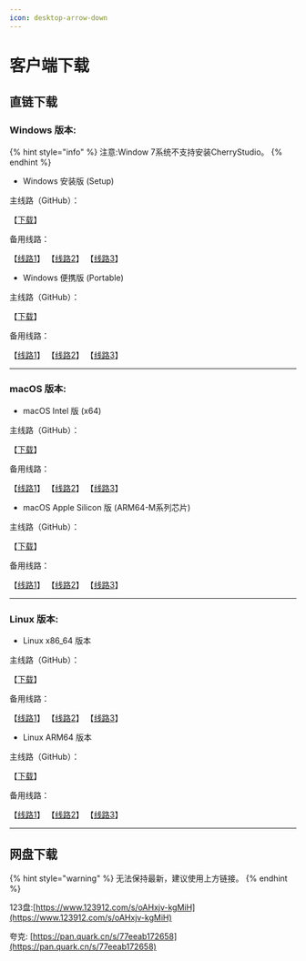 ```yaml
---
icon: desktop-arrow-down
---
```


# 客户端下载

## 直链下载

### Windows 版本:

{% hint style="info" %}
注意:Window 7系统不支持安装CherryStudio。
{% endhint %}

* Windows 安装版 (Setup)

主线路（GitHub）：

【[下载](https://github.com/CherryHQ/cherry-studio/releases/downloadv0.9.30/Cherry-Studio-0.9.30-setup.exe)】

备用线路：

【[线路1](https://download-cf.ocoolai.com/https://github.com/CherryHQ/cherry-studio/releases/download/v0.9.30/Cherry-Studio-0.9.30-setup.exe)】 【[线路2](https://download.ocoolai.com/https://github.com/CherryHQ/cherry-studio/releases/download/v0.9.30/Cherry-Studio-0.9.30-setup.exe)】 【[线路3](https://download.ocoolai.online/https://github.com/CherryHQ/cherry-studio/releases/download/v0.9.30/Cherry-Studio-0.9.30-setup.exe)】

* Windows 便携版 (Portable)

主线路（GitHub）：

【[下载](https://github.com/CherryHQ/cherry-studio/releases/downloadv0.9.30/Cherry-Studio-0.9.30-portable.exe)】

备用线路：

【[线路1](https://download-cf.ocoolai.com/https://github.com/CherryHQ/cherry-studio/releases/download/v0.9.30/Cherry-Studio-0.9.30-portable.exe)】 【[线路2](https://download.ocoolai.com/https://github.com/CherryHQ/cherry-studio/releases/download/v0.9.30/Cherry-Studio-0.9.30-portable.exe)】 【[线路3](https://download.ocoolai.online/https://github.com/CherryHQ/cherry-studio/releases/download/v0.9.30/Cherry-Studio-0.9.30-portable.exe)】

***

### macOS 版本:

* macOS Intel 版 (x64)

主线路（GitHub）：

【[下载](https://github.com/CherryHQ/cherry-studio/releases/downloadv0.9.30/Cherry-Studio-0.9.30-x64.dmg)】

备用线路：

【[线路1](https://download-cf.ocoolai.com/https://github.com/CherryHQ/cherry-studio/releases/download/v0.9.30/Cherry-Studio-0.9.30-x64.dmg)】 【[线路2](https://download.ocoolai.com/https://github.com/CherryHQ/cherry-studio/releases/download/v0.9.30/Cherry-Studio-0.9.30-x64.dmg)】 【[线路3](https://download.ocoolai.online/https://github.com/CherryHQ/cherry-studio/releases/download/v0.9.30/Cherry-Studio-0.9.30-x64.dmg)】

* macOS Apple Silicon 版 (ARM64-M系列芯片)

主线路（GitHub）：

【[下载](https://github.com/CherryHQ/cherry-studio/releases/downloadv0.9.30/Cherry-Studio-0.9.30-arm64.dmg)】

备用线路：

【[线路1](https://download-cf.ocoolai.com/https://github.com/CherryHQ/cherry-studio/releases/download/v0.9.30/Cherry-Studio-0.9.30-arm64.dmg)】 【[线路2](https://download.ocoolai.com/https://github.com/CherryHQ/cherry-studio/releases/download/v0.9.30/Cherry-Studio-0.9.30-arm64.dmg)】 【[线路3](https://download.ocoolai.online/https://github.com/CherryHQ/cherry-studio/releases/download/v0.9.30/Cherry-Studio-0.9.30-arm64.dmg)】

***

### Linux 版本:

* Linux x86\_64 版本

主线路（GitHub）：

【[下载](https://github.com/CherryHQ/cherry-studio/releases/downloadv0.9.30/Cherry-Studio-0.9.30-x86_64.AppImage)】

备用线路：

【[线路1](https://download-cf.ocoolai.com/https://github.com/CherryHQ/cherry-studio/releases/download/v0.9.30/Cherry-Studio-0.9.30-x86_64.AppImage)】 【[线路2](https://download.ocoolai.com/https://github.com/CherryHQ/cherry-studio/releases/download/v0.9.30/Cherry-Studio-0.9.30-x86_64.AppImage)】 【[线路3](https://download.ocoolai.online/https://github.com/CherryHQ/cherry-studio/releases/download/v0.9.30/Cherry-Studio-0.9.30-x86_64.AppImage)】

* Linux ARM64 版本

主线路（GitHub）：

【[下载](https://github.com/CherryHQ/cherry-studio/releases/downloadv0.9.30/Cherry-Studio-0.9.30-arm64.AppImage)】

备用线路：

【[线路1](https://download-cf.ocoolai.com/https://github.com/CherryHQ/cherry-studio/releases/download/v0.9.30/Cherry-Studio-0.9.30-arm64.AppImage)】 【[线路2](https://download.ocoolai.com/https://github.com/CherryHQ/cherry-studio/releases/download/v0.9.30/Cherry-Studio-0.9.30-arm64.AppImage)】 【[线路3](https://download.ocoolai.online/https://github.com/CherryHQ/cherry-studio/releases/download/v0.9.30/Cherry-Studio-0.9.30-arm64.AppImage)】

***

## 网盘下载

{% hint style="warning" %}
无法保持最新，建议使用上方链接。
{% endhint %}

123盘:[https://www.123912.com/s/oAHxjv-kgMiH](https://www.123912.com/s/oAHxjv-kgMiH)

夸克: [https://pan.quark.cn/s/77eeab172658](https://pan.quark.cn/s/77eeab172658)
